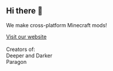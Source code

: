 ## Hi there 👋
We make cross-platform Minecraft mods!<br/>

[Visit our website](https://kyanitemods.dev/) <br/><br/>
Creators of:<br/>
Deeper and Darker<br/>
Paragon<br/>
